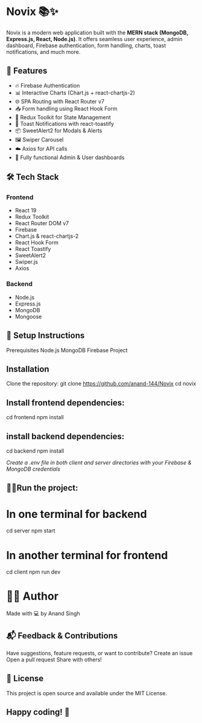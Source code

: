# Novix 📚✨

Novix is a modern web application built with the **MERN stack (MongoDB, Express.js, React, Node.js)**. It offers seamless user experience, admin dashboard, Firebase authentication, form handling, charts, toast notifications, and much more.

## 🚀 Features

- 🔥 Firebase Authentication
- 📊 Interactive Charts (Chart.js + react-chartjs-2)
- 🌐 SPA Routing with React Router v7
- 📥 Form handling using React Hook Form
- 🛒 Redux Toolkit for State Management
- 💌 Toast Notifications with react-toastify
- 📦 SweetAlert2 for Modals & Alerts
- 🖼️ Swiper Carousel
- ☁️ Axios for API calls
- 📁 Fully functional Admin & User dashboards

## 🛠️ Tech Stack

### Frontend
- React 19
- Redux Toolkit
- React Router DOM v7
- Firebase
- Chart.js & react-chartjs-2
- React Hook Form
- React Toastify
- SweetAlert2
- Swiper.js
- Axios

### Backend
- Node.js
- Express.js
- MongoDB
- Mongoose

## 🔧 Setup Instructions
Prerequisites
Node.js
MongoDB
Firebase Project

## Installation
Clone the repository:
git clone https://github.com/anand-144/Novix
cd novix

## Install frontend dependencies:
cd frontend
npm install

## install backend dependencies:
cd backend
npm install

*Create a .env file in both client and server directories with your Firebase & MongoDB credentials*

## 🏃‍♂️Run the project:

# In one terminal for backend
cd server
npm start

# In another terminal for frontend
cd client
npm run dev

# 🙋‍♂️ Author
Made with 💻 by Anand Singh

## 📬 Feedback & Contributions
Have suggestions, feature requests, or want to contribute?
Create an issue
Open a pull request
Share with others!

## 📄 License
This project is open source and available under the MIT License.



## Happy coding! 🚀
